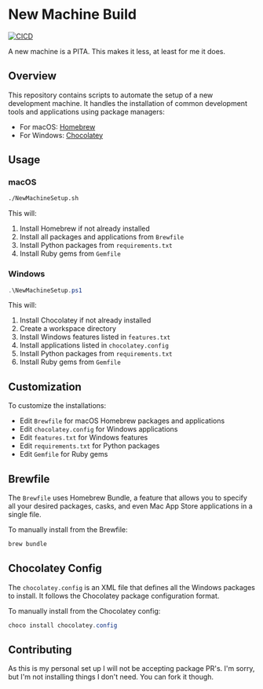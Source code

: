 # New Machine Build

[![CICD](https://github.com/PartTimeLegend/newmachinebuild/actions/workflows/cicd.yml/badge.svg)](https://github.com/PartTimeLegend/newmachinebuild/actions/workflows/cicd.yml)

A new machine is a PITA. This makes it less, at least for me it does.

## Overview

This repository contains scripts to automate the setup of a new development machine. It handles the installation of common development tools and applications using package managers:

- For macOS: [Homebrew](https://brew.sh/)
- For Windows: [Chocolatey](https://chocolatey.org)

## Usage

### macOS

```bash
./NewMachineSetup.sh
```

This will:

1. Install Homebrew if not already installed
2. Install all packages and applications from `Brewfile`
3. Install Python packages from `requirements.txt`
4. Install Ruby gems from `Gemfile`

### Windows

```powershell
.\NewMachineSetup.ps1
```

This will:

1. Install Chocolatey if not already installed
2. Create a workspace directory
3. Install Windows features listed in `features.txt`
4. Install applications listed in `chocolatey.config`
5. Install Python packages from `requirements.txt`
6. Install Ruby gems from `Gemfile`

## Customization

To customize the installations:

- Edit `Brewfile` for macOS Homebrew packages and applications
- Edit `chocolatey.config` for Windows applications
- Edit `features.txt` for Windows features
- Edit `requirements.txt` for Python packages
- Edit `Gemfile` for Ruby gems

## Brewfile

The `Brewfile` uses Homebrew Bundle, a feature that allows you to specify all your desired packages, casks, and even Mac App Store applications in a single file.

To manually install from the Brewfile:

```bash
brew bundle
```

## Chocolatey Config

The `chocolatey.config` is an XML file that defines all the Windows packages to install. It follows the Chocolatey package configuration format.

To manually install from the Chocolatey config:

```powershell
choco install chocolatey.config
```

## Contributing

As this is my personal set up I will not be accepting package PR's. I'm sorry, but I'm not installing things I don't need. You can fork it though.

